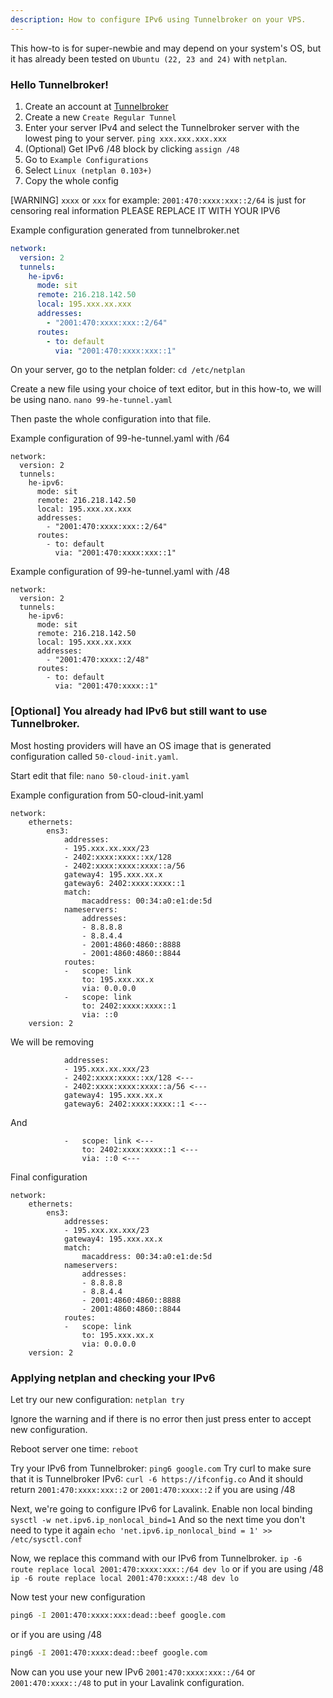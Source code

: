 ```yaml
---
description: How to configure IPv6 using Tunnelbroker on your VPS.
---
```


This how-to is for super-newbie and may depend on your system's OS, but it has already been tested on `Ubuntu (22, 23 and 24)` with `netplan`.

### Hello Tunnelbroker!

1. Create an account at [Tunnelbroker](https://tunnelbroker.net)
2. Create a new `Create Regular Tunnel`
3. Enter your server IPv4 and select the Tunnelbroker server with the lowest ping to your server. `ping xxx.xxx.xxx.xxx`
4. (Optional) Get IPv6 /48 block by clicking `assign /48`
5. Go to `Example Configurations`
6. Select `Linux (netplan 0.103+)`
7. Copy the whole config

[WARNING] `xxxx` or `xxx` for example: `2001:470:xxxx:xxx::2/64` is just for censoring real information PLEASE REPLACE IT WITH YOUR IPV6

Example configuration generated from tunnelbroker.net
```yml
network:
  version: 2
  tunnels:
    he-ipv6:
      mode: sit
      remote: 216.218.142.50
      local: 195.xxx.xx.xxx
      addresses:
        - "2001:470:xxxx:xxx::2/64"
      routes:
        - to: default
          via: "2001:470:xxxx:xxx::1"
```

On your server, go to the netplan folder: `cd /etc/netplan`

Create a new file using your choice of text editor, but in this how-to, we will be using nano.
`nano 99-he-tunnel.yaml`

Then paste the whole configuration into that file.

Example configuration of 99-he-tunnel.yaml with /64
```
network:
  version: 2
  tunnels:
    he-ipv6:
      mode: sit
      remote: 216.218.142.50
      local: 195.xxx.xx.xxx
      addresses:
        - "2001:470:xxxx:xxx::2/64"
      routes:
        - to: default
          via: "2001:470:xxxx:xxx::1"
```

Example configuration of 99-he-tunnel.yaml with /48
```
network:
  version: 2
  tunnels:
    he-ipv6:
      mode: sit
      remote: 216.218.142.50
      local: 195.xxx.xx.xxx
      addresses:
        - "2001:470:xxxx::2/48"
      routes:
        - to: default
          via: "2001:470:xxxx::1"
```

### [Optional] You already had IPv6 but still want to use Tunnelbroker.
Most hosting providers will have an OS image that is generated configuration called `50-cloud-init.yaml`.

Start edit that file: `nano 50-cloud-init.yaml`

Example configuration from 50-cloud-init.yaml
```
network:
    ethernets:
        ens3:
            addresses:
            - 195.xxx.xx.xxx/23
            - 2402:xxxx:xxxx::xx/128
            - 2402:xxxx:xxxx:xxxx::a/56
            gateway4: 195.xxx.xx.x
            gateway6: 2402:xxxx:xxxx::1
            match:
                macaddress: 00:34:a0:e1:de:5d
            nameservers:
                addresses:
                - 8.8.8.8
                - 8.8.4.4
                - 2001:4860:4860::8888
                - 2001:4860:4860::8844
            routes:
            -   scope: link
                to: 195.xxx.xx.x
                via: 0.0.0.0
            -   scope: link
                to: 2402:xxxx:xxxx::1
                via: ::0
    version: 2
```

We will be removing
```
            addresses:
            - 195.xxx.xx.xxx/23
            - 2402:xxxx:xxxx::xx/128 <---
            - 2402:xxxx:xxxx:xxxx::a/56 <---
            gateway4: 195.xxx.xx.x
            gateway6: 2402:xxxx:xxxx::1 <---
```

And
```
            -   scope: link <---
                to: 2402:xxxx:xxxx::1 <---
                via: ::0 <---
```

Final configuration
```
network:
    ethernets:
        ens3:
            addresses:
            - 195.xxx.xx.xxx/23
            gateway4: 195.xxx.xx.x
            match:
                macaddress: 00:34:a0:e1:de:5d
            nameservers:
                addresses:
                - 8.8.8.8
                - 8.8.4.4
                - 2001:4860:4860::8888
                - 2001:4860:4860::8844
            routes:
            -   scope: link
                to: 195.xxx.xx.x
                via: 0.0.0.0
    version: 2
```

### Applying netplan and checking your IPv6

Let try our new configuration: `netplan try`

Ignore the warning and if there is no error then just press enter to accept new configuration.

Reboot server one time: `reboot`

Try your IPv6 from Tunnelbroker: `ping6 google.com`
Try curl to make sure that it is Tunnelbroker IPv6: `curl -6 https://ifconfig.co`
And it should return `2001:470:xxxx:xxx::2` or `2001:470:xxxx::2` if you are using /48

Next, we're going to configure IPv6 for Lavalink.
Enable non local binding
`sysctl -w net.ipv6.ip_nonlocal_bind=1`
And so the next time you don't need to type it again
`echo 'net.ipv6.ip_nonlocal_bind = 1' >> /etc/sysctl.conf`

Now, we replace this command with our IPv6 from Tunnelbroker.
`ip -6 route replace local 2001:470:xxxx:xxx::/64 dev lo`
or if you are using /48
`ip -6 route replace local 2001:470:xxxx::/48 dev lo`

Now test your new configuration
```cmd
ping6 -I 2001:470:xxxx:xxx:dead::beef google.com
```
or if you are using /48
```cmd
ping6 -I 2001:470:xxxx:dead::beef google.com
```

Now can you use your new IPv6 `2001:470:xxxx:xxx::/64` or `2001:470:xxxx::/48` to put in your Lavalink configuration.